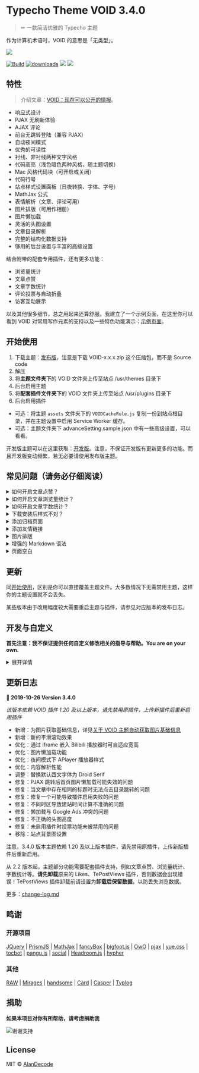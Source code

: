 # Typecho Theme VOID 3.4.0

> ✏ 一款简洁优雅的 Typecho 主题

作为计算机术语时，VOID 的意思是「无类型」。

![](https://raw.githubusercontent.com/AlanDecode/Typecho-Theme-VOID/master/screenshot.png)

[![Build](https://github.com/AlanDecode/Typecho-Theme-VOID/workflows/Build/badge.svg)](https://github.com/AlanDecode/Typecho-Theme-VOID/actions) [![downloads](https://img.shields.io/github/downloads/AlanDecode/Typecho-Theme-VOID/total.svg?style=flat-square)](https://github.com/AlanDecode/Typecho-Theme-VOID/releases) [![](https://img.shields.io/github/release/AlanDecode/Typecho-Theme-VOID.svg?style=flat-square)](https://github.com/AlanDecode/Typecho-Theme-VOID/releases) ![](https://img.shields.io/github/license/AlanDecode/Typecho-Theme-VOID.svg?style=flat-square)

## 特性

> 介绍文章：[VOID：现在可以公开的情报](https://blog.imalan.cn/archives/247/)。

* 响应式设计
* PJAX 无刷新体验
* AJAX 评论
* 前台无跳转登陆（兼容 PJAX）
* 自动夜间模式
* 优秀的可读性
* 衬线、非衬线两种文字风格
* 代码高亮（浅色暗色两种风格，随主题切换）
* Mac 风格代码块（可开启或关闭）
* 代码行号
* 站点样式设置面板（日夜转换、字体、字号）
* MathJax 公式
* 表情解析（文章、评论可用）
* 图片排版（可用作相册）
* 图片懒加载
* 灵活的头图设置
* 文章目录解析
* 完整的结构化数据支持
* 够用的后台设置与丰富的高级设置

结合附带的配套专用插件，还有更多功能：

* 浏览量统计
* 文章点赞
* 文章字数统计
* 评论投票与自动折叠
* 访客互动展示

以及其他很多细节，总之用起来还算舒服。我建立了一个示例页面，在这里你可以看到 VOID 对常用写作元素的支持以及一些特色功能演示：[示例页面](https://blog.imalan.cn/archives/194/)。

## 开始使用

1. 下载主题：[发布版](https://github.com/AlanDecode/Typecho-Theme-VOID/releases)，注意是下载 VOID-x.x.x.zip 这个压缩包，而不是 Source code
2. 解压
3. 将**主题文件夹下**的 VOID 文件夹上传至站点 /usr/themes 目录下
4. 后台启用主题
5. 将**配套插件文件夹下**的 VOID 文件夹上传至站点 /usr/plugins 目录下
6. 后台启用插件

* 可选：将主题 `assets` 文件夹下的 `VOIDCacheRule.js` 复制一份到站点根目录，并在主题设置中启用 Service Worker 缓存。
* 可选：主题文件夹下 advanceSetting.sample.json 中有一些高级设置，可以看看。

开发版主题可以在这里获取：[开发版](https://github.com/AlanDecode/Typecho-Theme-VOID/archive/nightly.zip)。注意，不保证开发版有更新更多的功能。而且开发版变动频繁，若无必要请使用发布版主题。

## **常见问题（请务必仔细阅读）**

<details><summary>如何开启文章点赞？</summary><br>

文章点赞功能依赖配套插件，请上传至插件目录并启用。插件一般会随主题包发布，开发版主题请前往 https://github.com/AlanDecode/VOID-Plugin 获取。

</details>

<details><summary>如何开启文章浏览量统计？</summary><br>

文章浏览量统计功能依赖配套插件，请上传至插件目录并启用。插件一般会随主题包发布，开发版主题请前往 https://github.com/AlanDecode/VOID-Plugin 获取。

</details>

<details><summary>如何开启文章字数统计？</summary><br>

文章字数统计功能依赖配套插件，请上传至插件目录并启用。插件一般会随主题包发布，开发版主题请前往 https://github.com/AlanDecode/VOID-Plugin 获取。

</details>

<details><summary>下载安装后样式不对？</summary><br>

仓库中的是未压缩的源代码，包含大量实际使用中不需要的文件，并且可能无法直接使用。请一定通过这两个链接下载主题：[发布版](https://github.com/AlanDecode/Typecho-Theme-VOID/releases) | [开发版](https://github.com/AlanDecode/Typecho-Theme-VOID/archive/nightly.zip)。注意其中发布版是下载 VOID-x.x.x.zip 这个压缩包，而不是 Source code。

</details>

<details><summary>添加归档页面</summary><br>

新建独立页面，自定义模板选择 `Archives`，内容留空。

</details>

<details><summary>添加友情链接</summary><br>

新建独立页面，然后如此书写：

```
[links]
[熊猫小A](https://www.imalan.cn)+(https://secure.gravatar.com/avatar/1741a6eef5c824899e347e4afcbaa75d?s=200&r=G&d=)
[熊猫小A的博客](https://blog.imalan.cn)+(https://secure.gravatar.com/avatar/1741a6eef5c824899e347e4afcbaa75d?s=64&r=G&d=)
[/links]
```

文章中、独立页面中都可以通过该语法插入类似的展示块。在某些 Typecho 版本中 HTML 会被转义后输出，请使用 `!!!` 包裹以上代码，例如：

```
!!!
[links]
···
[/links]
!!!
```

`!!!` 需要单独占一行。

</details>

<details><summary>图片排版</summary><br>

在文章中，使用 `[photos][/photos]` 包起来的图片可显示在同一行。例如：

```
[photos]
![](https://cdn.imalan.cn/img/post/2018-10-26/IMG_0073.jpeg)
![](https://cdn.imalan.cn/img/post/2018-10-26/IMG_0053.jpeg)
[/photos]

[photos]
![](https://cdn.imalan.cn/img/post/2018-10-26/IMG_0039.jpeg)
![](https://cdn.imalan.cn/img/post/2018-10-26/IMG_0051.jpeg)
![](https://cdn.imalan.cn/img/post/2018-10-26/IMG_0005.jpeg)
[/photos]
```

在某些 Typecho 版本中 HTML 会被转义后输出，请使用 `!!!` 包裹以上代码，例如：

```
!!!
[photos]
···
[/photos]
!!!
```

`!!!` 需要单独占一行。

</details>

<details><summary>增强的 Markdown 语法</summary><br>

* 注音语法：`{{文本:zhu yin}}`，会渲染为：<ruby>文本<rp> (</rp><rt>zhu yin</rt><rp>)</rp></ruby>
* notice 提示块：`[notice]提示内容[/notice]`

</details>

<details><summary>页面空白</summary><br>

* 首先检查是否有插件重复引入了 JQuery，若有，在插件设置页面关闭。
* 另外，推荐使用 PHP 7.0 及以上版本搭配 MySQL 数据库。PHP 5.6 或者更低版本以及其它数据库可能出现未知问题（并且我不会去修复）。

</details>

## 更新

同[开始使用](#开始使用)，区别是你可以直接覆盖主题文件。大多数情况下无需禁用主题，这样你的主题设置就不会丢失。

某些版本由于改用幅度较大需要重启主题与插件，请参见对应版本的发布日志。

## 开发与自定义

**首先注意：我不保证提供任何自定义修改相关的指导与帮助。You are on your own.**

<details><summary>展开详情</summary><br>

如果你有不错的想法，可以定制自己的版本。首先你需要准备好 NodeJS 环境，然后 clone 这个 repo：

```bash
git clone https://github.com/AlanDecode/Typecho-Theme-VOID ./VOID && cd ./VOID
```

安装依赖：

```bash
npm install -g gulp
npm install
```

用以下命令打包依赖的 JS 和 CSS：

```bash
gulp dev
```

主题的样式是用 SCSS 写的，你可以使用自己喜欢的方式编译 SCSS，或者使用：

```bash
gulp sass
```

监听 SCSS 更改然后实时编译。尽请添加自己想要的功能，满意后就提交代码。然后：

```bash
gulp build
```

构建你的主题，生成的主题位于 `./build` 目录下。如果你对自己的更改很满意，**欢迎提出 Pull Request**。

</details>

## 更新日志

**🍰 2019-10-26 Version 3.4.0**

*该版本依赖 VOID 插件 1.20 及以上版本，请先禁用原插件，上传新插件后重新启用插件*

* 新增：为图片获取基础信息，详见[关于 VOID 主题自动获取图片基础信息](https://blog.imalan.cn/archives/void-fetch-img-basic-info/)
* 新增：新的平滑滚动效果
* 优化：通过 iframe 嵌入 Bilibili 播放器时可自适应宽高
* 优化：图片懒加载功能
* 优化：夜间模式下 APlayer 播放器样式
* 优化：内容解析性能
* 调整：替换默认西文字体为 Droid Serif
* 修复：PJAX 跳转后首页图片懒加载可能失效的问题
* 修复：当文章中存在相同的标题时无法点击目录跳转的问题
* 修复：修复一个可能导致插件启用失败的问题
* 修复：不同时区导致建站时间计算不准确的问题
* 修复：懒加载与 Google Ads 冲突的问题
* 修复：不正确的头图高度
* 修复：未启用插件时投票功能未被禁用的问题
* 移除：站点背景图设置

注意，3.4.0 版本主题依赖 1.20 及以上版本插件，请先禁用原插件，上传新版插件后重新启用。

从 2.2 版本起，主题部分功能需要配套插件支持，例如文章点赞、浏览量统计、字数统计等。**请先卸载**原来的 Likes、TePostViews 插件，否则数据会出现错误！TePostViews 插件卸载前请设置为**卸载后保留数据**，以防丢失浏览数据。

更多：[change-log.md](https://github.com/AlanDecode/Typecho-Theme-VOID/blob/master/change-log.md)

## 鸣谢

### 开源项目

[JQuery](https://github.com/jquery/jquery) | [PrismJS](https://prismjs.com/index.html) | [MathJax](https://www.mathjax.org/) | [fancyBox](http://fancyapps.com/fancybox/3/) | [bigfoot.js](http://www.bigfootjs.com/) | [OwO](https://github.com/DIYgod/OwO) | [pjax](https://github.com/defunkt/jquery-pjax) | [yue.css](https://github.com/lepture/yue.css) | [tocbot](https://tscanlin.github.io/tocbot/) | [pangu.js](https://github.com/vinta/pangu.js) | [social](https://github.com/lepture/social) | [Headroom.js](http://wicky.nillia.ms/headroom.js/) | [hypher](https://github.com/bramstein/hypher)

### 其他

[RAW](https://github.com/AlanDecode/Typecho-Theme-RAW) | [Mirages](https://get233.com/archives/mirages-intro.html) | [handsome](https://www.ihewro.com/archives/489/) | [Card](https://blog.shuiba.co/bitcron-theme-card) | [Casper](https://github.com/TryGhost/Casper) | [Typlog](https://typlog.com/)

## 捐助

**如果本项目对你有所帮助，请考虑捐助我**

![谢谢支持](https://wx1.sinaimg.cn/large/0060lm7Tly1g0c4cbi71lj30sc0iv453.jpg)

## License

MIT © [AlanDecode](https://github.com/AlanDecode)